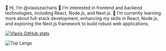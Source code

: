👋 Hi, I’m @vlasiszacharis
👀 I’m interested in frontend and backend technologies, including React, Node.js, and Next.js.
🌱 I’m currently learning more about full-stack development, enhancing my skills in React, Node.js, and exploring the Next.js framework to build robust web applications.




[![Vlasis GitHub stats](https://github-readme-stats.vercel.app/api?username=vlasiszacharis)](https://github.com/vlasiszacharis/github-readme-stats)


![Top Langs](https://github-readme-stats.vercel.app/api/top-langs/?username=vlasiszacharis&hide_progress=true)
